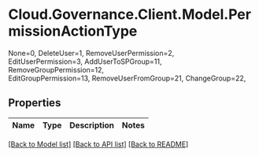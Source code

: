 # Cloud.Governance.Client.Model.PermissionActionType
None=0, DeleteUser=1, RemoveUserPermission=2, </br>EditUserPermission=3, AddUserToSPGroup=11, RemoveGroupPermission=12, </br>EditGroupPermission=13, RemoveUserFromGroup=21, ChangeGroup=22, </br>
## Properties

Name | Type | Description | Notes
------------ | ------------- | ------------- | -------------

[[Back to Model list]](../README.md#documentation-for-models) [[Back to API list]](../README.md#documentation-for-api-endpoints) [[Back to README]](../README.md)

